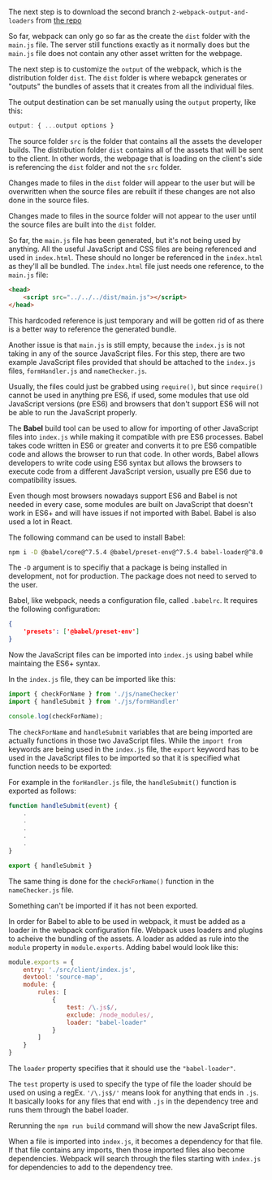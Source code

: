 The next step is to download the second branch `2-webpack-output-and-loaders` from [the repo](https://github.com/udacity/fend-webpack-content/tree/3-webpack-output-and-loaders)

So far, webpack can only go so far as the create the `dist` folder with the `main.js` file. The server still functions exactly as it normally does but the `main.js` file does not contain any other asset written for the webpage.

The next step is to customize the `output` of the webpack, which is the distribution folder `dist`. The `dist` folder is where webapck generates or "outputs" the bundles of assets that it creates from all the individual files.

The output destination can be set manually using the `output` property, like this:

```js
output: { ...output options }
```

The source folder `src` is the folder that contains all the assets the developer builds. The distribution folder `dist` contains all of the assets that will be sent to the client. In other words, the webpage that is loading on the client's side is referencing the `dist` folder and not the `src` folder.

Changes made to files in the `dist` folder will appear to the user but will be overwritten when the source files are rebuilt if these changes are not also done in the source files.

Changes made to files in the source folder will not appear to the user until the source files are built into the `dist` folder.

So far, the `main.js` file has been generated, but it's not being used by anything. All the useful JavaScript and CSS files are being referenced and used in `index.html`. These should no longer be referenced in the `index.html` as they'll all be bundled. The `index.html` file just needs one reference, to the `main.js` file:

```html
<head>
    <script src="../../../dist/main.js"></script>
</head>
```

This hardcoded reference is just temporary and will be gotten rid of as there is a better way to reference the generated bundle.


Another issue is that `main.js` is still empty, because the `index.js` is not taking in any of the source JavaScript files. For this step, there are two example JavaScript files provided that should be attached to the `index.js` files, `formHandler.js` and `nameChecker.js`.

Usually, the files could just be grabbed using `require()`, but since `require()` cannot be used in anything pre ES6, if used, some modules that use old JavaScript versions (pre ES6) and browsers that don't support ES6 will not be able to run the JavaScript properly.

The **Babel** build tool can be used to allow for importing of other JavaScript files into `index.js` while making it compatible with pre ES6 processes. Babel takes code written in ES6 or greater and converts it to pre ES6 compatible code and allows the browser to run that code. In other words, Babel allows developers to write code using ES6 syntax but allows the browsers to execute code from a different JavaScript version, usually pre ES6 due to compatibility issues.

Even though most browsers nowadays support ES6 and Babel is not needed in every case, some modules are built on JavaScript that doesn't work in ES6+ and will have issues if not imported with Babel. Babel is also used a lot in React.

The following command can be used to install Babel:

```bash
npm i -D @babel/core@^7.5.4 @babel/preset-env@^7.5.4 babel-loader@^8.0.6
```

The `-D` argument is to specifiy that a package is being installed in development, not for production. The package does not need to served to the user.

Babel, like webpack, needs a configuration file, called `.babelrc`. It requires the following configuration:

```json
{
    'presets': ['@babel/preset-env']
}
```

Now the JavaScript files can be imported into `index.js` using babel while maintaing the ES6+ syntax.

In the `index.js` file, they can be imported like this:

```js
import { checkForName } from './js/nameChecker'
import { handleSubmit } from './js/formHandler'

console.log(checkForName);
```

The `checkForName` and `handleSubmit` variables that are being imported are actually functions in those two JavaScript files. While the `import from` keywords are being used in the `index.js` file, the `export` keyword has to be used in the JavaScript files to be imported so that it is specified what function needs to be exported:


For example in the `forHandler.js` file, the `handleSubmit()` function is exported as follows:

```js
function handleSubmit(event) {
    .
    .
    .
    .
    .
}

export { handleSubmit }
```

The same thing is done for the `checkForName()` function in the `nameChecker.js` file.

Something can't be imported if it has not been exported.


In order for Babel to able to be used in webpack, it must be added as a loader in the webpack configuration file. Webpack uses loaders and plugins to acheive the bundling of the assets. A loader as added as rule into the `module` property in `module.exports`. Adding babel would look like this:

```js
module.exports = {
    entry: './src/client/index.js',
    devtool: 'source-map',
    module: {
        rules: [
            {
                test: /\.js$/,
                exclude: /node_modules/,
                loader: "babel-loader"
            }
        ]
    }
}
```

The `loader` property specifies that it should use the `"babel-loader"`.

The `test` property is used to specify the type of file the loader should be used on using a regEx. `'/\.js$/'` means look for anything that ends in `.js`. It basically looks for any files that end with `.js` in the dependency tree and runs them through the babel loader.

Rerunning the `npm run build` command will show the new JavaScript files.

When a file is imported into `index.js`, it becomes a dependency for that file. If that file contains any imports, then those imported files also become dependencies. Webpack will search through the files starting with `index.js` for dependencies to add to the dependency tree.